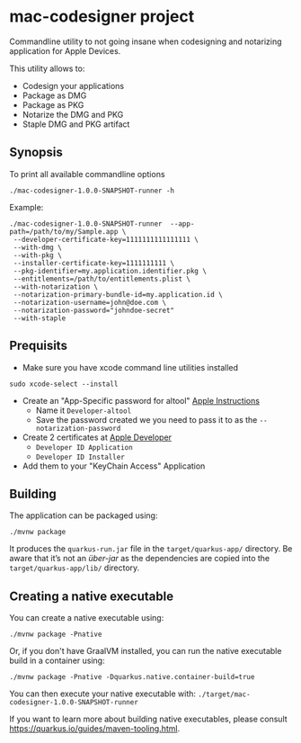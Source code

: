 # mac-codesigner project

Commandline utility to not going insane when codesigning and notarizing application for Apple Devices. 

This utility allows to:
* Codesign your applications
* Package as DMG
* Package as PKG
* Notarize the DMG and PKG
* Staple DMG and PKG artifact

## Synopsis

To print all available commandline options 
```shell script
./mac-codesigner-1.0.0-SNAPSHOT-runner -h
```
Example:
```shell script
./mac-codesigner-1.0.0-SNAPSHOT-runner  --app-path=/path/to/my/Sample.app \
 --developer-certificate-key=1111111111111111 \
 --with-dmg \
 --with-pkg \
 --installer-certificate-key=1111111111 \
 --pkg-identifier=my.application.identifier.pkg \
 --entitlements=/path/to/entitlements.plist \
 --with-notarization \
 --notarization-primary-bundle-id=my.application.id \
 --notarization-username=john@doe.com \
 --notarization-password="johndoe-secret"
 --with-staple
```

## Prequisits

* Make sure you have xcode command line utilities installed
```shell script
sudo xcode-select --install
```
* Create an "App-Specific password for altool" [Apple Instructions](https://appleid.apple.com)
  * Name it `Developer-altool`
  * Save the password created we you need to pass it to as the `--notarization-password`
* Create 2 certificates at [Apple Developer](https://developer.apple.com)
  * `Developer ID Application`
  * `Developer ID Installer`
* Add them to your "KeyChain Access" Application

## Building

The application can be packaged using:
```shell script
./mvnw package
```

It produces the `quarkus-run.jar` file in the `target/quarkus-app/` directory.
Be aware that it’s not an _über-jar_ as the dependencies are copied into the `target/quarkus-app/lib/` directory.

## Creating a native executable

You can create a native executable using: 
```shell script
./mvnw package -Pnative
```

Or, if you don't have GraalVM installed, you can run the native executable build in a container using: 
```shell script
./mvnw package -Pnative -Dquarkus.native.container-build=true
```

You can then execute your native executable with: `./target/mac-codesigner-1.0.0-SNAPSHOT-runner`

If you want to learn more about building native executables, please consult https://quarkus.io/guides/maven-tooling.html.
